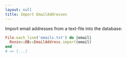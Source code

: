```yaml
---
layout: null
title: Import EmailAddresses
---
```


Import email addresses from a text-file into the database:

```ruby
File.each_line('emails.txt') do |email|
  Ronin::DB::EmailAddress.import(email)
end
# => [...]
```
